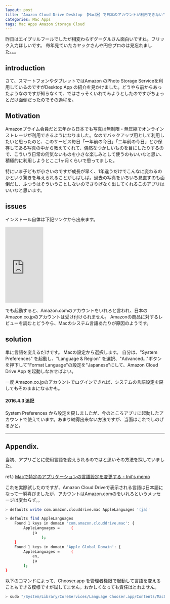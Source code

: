 ```yaml
---
layout: post
title: "Amazon Cloud Drive Desktop 【Mac版】で日本のアカウントが利用できない"
categories: Mac Apps
tags: Mac Apps Amazon Storage Cloud
---
```


昨日はエイプリルフールでしたが相変わらずグーグルさん面白いですね。フリック入力ほしいです。
毎年見ていたカヤックさんや円谷プロのは見忘れました。。。


## introduction

さて、スマートフォンやタブレットではAmazon のPhoto Storage Serviceを利用しているのですがDesktop App の紹介を見かけました。どうやら前からあったようなのですが知らなくて、ではさっそくいれてみようとしたのですがちょっとだけ面倒だったのでその過程を。

## Motivation

Amazonプライム会員だと去年から日本でも写真は無制限・無圧縮でオンラインストレージが利用できるようになりました。なのでバックアップ用として利用したいと思ったのと、このサービス毎日「一年前の今日」「二年前の今日」とか保存してある写真の中から教えてくれて、偶然なつかしいものを目にしたりするので、こういう日常の何気ないものを小さな楽しみとして使うのもいいなと思い、積極的に利用しようとここ1ヶ月くらいで思ってました。

特にいま子どもが小さいのですが成長が早く、1年違うだけでこんなに変わるのかという驚きを与えられることがしばしば。過去の写真をいちいち見直すのも面倒だし、ふつうはそういうことしないのでさりげなく出してくれるこのアプリはいいなと思います。

## issues

インストール自体は下記リンクから出来ます。

<iframe src="http://rcm-fe.amazon-adsystem.com/e/cm?lt1=_blank&bc1=000000&IS2=1&bg1=FFFFFF&fc1=000000&lc1=0000FF&t=teamasa-22&o=9&p=8&l=as4&m=amazon&f=ifr&ref=ss_til&asins=B00W9J9X1M" style="width:120px;height:240px;" scrolling="no" marginwidth="0" marginheight="0" frameborder="0"></iframe>

でも起動すると、Amazon.comのアカウントをいれろと言われ、日本のAmazon.co.jpのアカウントは受け付けられません。
Amazonの商品に対するレビューを読むとどうやら、Macのシステム言語あたりが原因のようです。

## solution

単に言語を変えるだけです。
Macの設定から選択します。
自分は、"System Preferences" を起動し、"Language & Region" を選択、"Advanced..."ボタンを押下して"Format Language"の設定を"Japanese"にして、Amazon Cloud Drive App を起動しなおせばよい。

一度 Amazon.co.jpのアカウントでログインできれば、システムの言語設定を戻してもそのままになるかも。


#### 2016.4.3 追記

System Preferences から設定を戻しましたが、今のところアプリに起動したアカウントで使えています。あまり納得出来ない方法ですが、当面はこれでしのげるかと。


-----

## Appendix.

当初、アプリごとに使用言語を変えられるのではと思いその方法を探していました。

ref.) [Macで特定のアプリケーションの言語設定を変更する - tnil's memo](http://tnil.hatenadiary.jp/entry/20150203/1422958501)

これを実際試したのですが、Amazon Cloud Driveで表示される言語は日本語になって一瞬喜びましたが、アカウントはAmazon.comのをいれろというメッセージは変わらず。。


```sh
> defaults write com.amazon.clouddrive.mac AppleLanguages '(ja)'
```

```sh
> defaults find AppleLanguages
    Found 1 keys in domain 'com.amazon.clouddrive.mac': {
        AppleLanguages =     (
            ja
                );
    }
    Found 1 keys in domain 'Apple Global Domain': {
        AppleLanguages =     (
            en,
            ja
        );
}
```


以下のコマンドによって、Chooser.app を管理者権限で起動して言語を変えることもできる模様ですが試してません。おかしくなっても責任はとれません。

```sh
> sudo "/System/Library/CoreServices/Language Chooser.app/Contents/MacOS/Language Chooser"`
```

